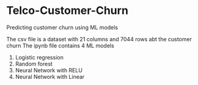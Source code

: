# Telco-Customer-Churn
Predicting customer churn using ML models

The csv file is a dataset with 21 columns and 7044 rows abt the customer churn 
The ipynb file contains 4 ML models 
1. Logistic regression
2. Random forest
3. Neural Network with RELU
4. Neural Network with Linear 
